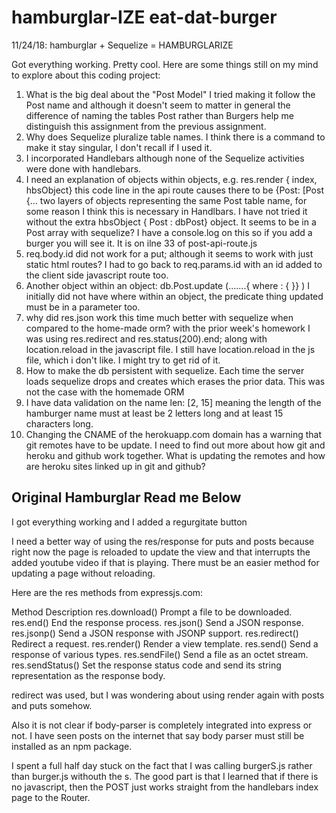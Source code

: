 # hamburglar-IZE eat-dat-burger

11/24/18:  hamburglar + Sequelize = HAMBURGLARIZE

Got everything working.  Pretty cool.   Here are some things still on my mind to explore about this coding project:

1.  What is the big deal about the "Post Model"  I tried making it follow the Post name and although it doesn't seem to matter in general the difference
of naming the tables Post rather than Burgers help me distinguish this assignment from the previous assignment.
2.  Why does Sequelize pluralize table names.  I think there is a command to make it stay singular, I don't recall if I used it.
3.  I incorporated Handlebars although none of the Sequelize activities were done with handlebars.
4.  I need an explanation of objects within objects,   e.g. res.render { index, hbsObject}   this code line in the api route causes there to be
    {Post: [Post {...   two layers of objects representing the same Post table name, for some reason I think this is necessary in Handlbars. 
    I have not tried it without the extra hbsObject { Post : dbPost} object.  It seems to be in a Post array with sequelize?  I have a console.log on this 
    so if you add a burger you will see it.   It is on ilne 33 of post-api-route.js
5.  req.body.id did not work for a put; although it seems to work with just static html routes?  I had to go back to req.params.id with an id added to the 
client side javascript route too.
6.  Another object within an object:  db.Post.update (.......{ where : { }}        )   I initially did not have where within an object, 
the predicate thing updated must be in a parameter too.
7.  why did res.json work this time much better with sequelize when compared to the home-made orm?  with the prior week's homework I was using res.redirect 
and res.status(200).end; along with location.reload in the javascript file.  I still have location.reload in the js file, which i don't like.  I might try to get rid of it.
8.  How to make the db persistent with sequelize.  Each time the server loads sequelize drops and creates which erases the prior data.  This was not the case with the 
homemade ORM
9.  I have data validation on the name len: [2, 15] meaning the length of the hamburger name must at least be 2 letters long and at least 15 characters long.
10.  Changing the CNAME of the herokuapp.com domain has a warning that git remotes have to be update.  I need to find out more about how git and heroku and github work together.  What is updating the remotes and how are heroku sites linked up in git and github?









##  Original Hamburglar Read me Below  
I got everything working and I added a regurgitate button

I need a better way of using the res/response for puts and posts because right now the page is reloaded to update the view 
and that interrupts the added youtube video if that is playing.  There must be an easier method for updating a page without reloading.

Here are the res methods from expressjs.com:

Method	Description
res.download()	Prompt a file to be downloaded.
res.end()	End the response process.
res.json()	Send a JSON response.
res.jsonp()	Send a JSON response with JSONP support.
res.redirect()	Redirect a request.
res.render()	Render a view template.
res.send()	Send a response of various types.
res.sendFile()	Send a file as an octet stream.
res.sendStatus()	Set the response status code and send its string representation as the response body.

redirect was used, but I was wondering about using render again with posts and puts somehow.


Also it is not clear if body-parser is completely integrated into express or not.  I have seen posts on the internet that say
body parser must still be installed as an npm package.

I spent a full half day stuck on the fact that I was calling burgerS.js rather than burger.js withouth the s.
The good part is that I learned that if there is no javascript, then the POST just works straight from the handlebars index page to the Router.

